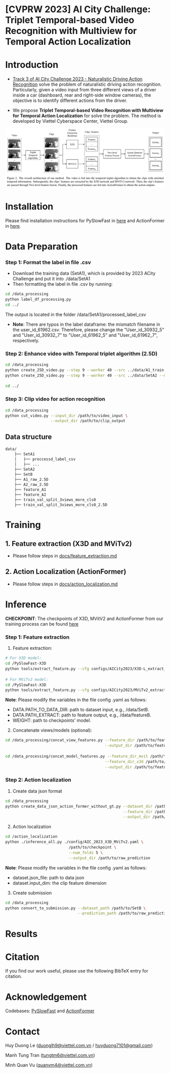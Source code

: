 # [CVPRW 2023] AI City Challenge: Triplet Temporal-based Video Recognition with Multiview for Temporal Action Localization
# Introduction
- [Track 3 of AI City Challenge 2023 - Naturalistic Driving Action Recognition](https://www.aicitychallenge.org/2022-challenge-tracks/) solve the problem of naturalistic driving action recognition. Particularly, given a video input from three different views of a driver inside a car (dashboard, rear and right-side window cameras), the objective is to identify different actions from the driver.

- We propose **Triplet Temporal-based Video Recognition with Multiview for Temporal Action Localization** for solve the problem. The method is developed by Viettel Cyberspace Center, Viettel Group.

<p align="center">
 <img src="docs/pipeline.png" width="700">
</p>

# Installation
Please find installation instructions for PySlowFast in [here](https://github.com/facebookresearch/SlowFast/blob/main/INSTALL.md) and ActionFormer in [here](https://github.com/happyharrycn/actionformer_release/blob/main/INSTALL.md).

# Data Preparation
### Step 1: Format the label in file .csv
- Download the training data (SetA1), which is provided by 2023 ACity Challenge and put it into ./data/SetA1
- Then formatting the label in file .csv by running:
```bash
cd /data_processing
python label_df_processing.py
cd ../
```
The output is located in the folder /data/SetA1/processed_label_csv
- **Note**: There are typos in the label dataframe: the mismatch filename in the user_id_61962.csv. Therefore, please change the "User_id_30932_5" and "User_id_30932_7" to "User_id_61962_5" and "User_id_61962_7", respectively. 

### Step 2: Enhance video with Temporal triplet algorithm (2.5D)
```bash
cd /data_processing
python create_25D_video.py --step 9 --worker 40 --src ../data/A1_train --dst ../data/A1_train_2.5D
python create_25D_video.py --step 9 --worker 40 --src ../data/SetA2 --dst ../data/A2_raw_2.5D

cd ../
```
### Step 3: Clip video for action recognition
```bash
cd /data_processing
python cut_video.py --input_dir /path/to/video_input \
                    --output_dir /path/to/clip_output
```

## Data structure
```
data/
    ├── SetA1
    │   ├── proccessd_label_csv
    │   ├── ...
    ├── SetA2
    ├── SetB
    ├── A1_raw_2.5D
    ├── A2_raw_2.5D
    ├── feature_A1
    ├── feature_A2
    ├── train_val_split_3views_more_cls0
    ├── train_val_split_3views_more_cls0_2.5D
```

# Training
## 1. Feature extraction (X3D and MViTv2)
- Please follow steps in [docs/feature_extraction.md](docs/feature_extraction.md)

## 2. Action Localization (ActionFormer)
- Please follow steps in [docs/action_localization.md](docs/action_localization.md)

# Inference
**CHECKPOINT**: The checkpoints of X3D, MVitV2 and ActionFormer from our training process can be found [here]()
### Step 1: Feature extraction
1. Feature extraction:
```bash
# For X3D model:
cd /PySlowFast-X3D
python tools/extract_feature.py --cfg configs/AICity2023/X3D-L_extract_feature.yaml

# For MViTv2 model:
cd /PySlowFast-X3D
python tools/extract_feature.py --cfg configs/AICity2023/MViTv2_extract_feature.yaml
```

**Note**: Please modify the variables in the file config .yaml as follows:
- DATA.PATH_TO_DATA_DIR: path to dataset input, e.g., /data/SetB.
- DATA.PATH_EXTRACT: path to feature output, e.g., /data/featureB.
- WEIGHT: path to checkpoints' model.

2. Concatenate views/models (optional):
```bash
cd /data_processing/concat_view_features.py --feature_dir /path/to/feature \
                                            --output_dir /path/to/feature_output

cd /data_processing/concat_model_features.py --feature_dir_mvit /path/to/feature_mvit \
                                            --feature_dir_x3d /path/to/feature_x3d \
                                            --output_dir /path/to/feature_output
```
### Step 2: Action localization
1. Create data json format
```bash
cd /data_processing
python create_data_json_action_former_without_gt.py --dataset_dir /path/to/SetB \
                                                    --feature_dir /path/to/feature_B \
                                                    --output_dir /path/to/json_format
```

2. Action localization
```bash
cd /action_localization
python ./inference_all.py ./config/AIC_2023_X3D_MViTv2.yaml \
                            /path/to/checkpoint \
                            --num_folds 5 \
                            --output_dir /path/to/raw_prediction
```
**Note**: Please modify the variables in the file config .yaml as follows:
- dataset.json_file: path to data json
- dataset.input_dim: the clip feature dimension

3. Create submission
```bash
cd /data_processing
python convert_to_submission.py --dataset_path /path/to/SetB \
                                --prediction_path /path/to/raw_prediction
```
# Results

# Citation
If you find our work useful, please use the following BibTeX entry for citation.

# Acknowledgement
Codebases: [PySlowFast](https://github.com/facebookresearch/SlowFast) and [ActionFormer](https://github.com/happyharrycn/actionformer_release)


# Contact
Huy Duong Le (duonglh9@viettel.com.vn / huyduong7101@gmail.com)

Manh Tung Tran (tungtm6@viettel.com.vn)

Minh Quan Vu (quanvm4@viettel.com.vn)
